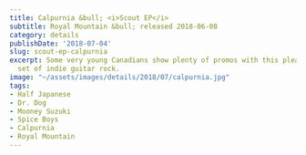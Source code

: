 ```yaml
---
title: Calpurnia &bull; <i>Scout EP</i>
subtitle: Royal Mountain &bull; released 2018-06-08
category: details
publishDate: '2018-07-04'
slug: scout-ep-calpurnia
excerpt: Some very young Canadians show plenty of promos with this pleasantly bratty
  set of indie guitar rock.
image: "~/assets/images/details/2018/07/calpurnia.jpg"
tags:
- Half Japanese
- Dr. Dog
- Mooney Suzuki
- Spice Boys
- Calpurnia
- Royal Mountain
---
```


